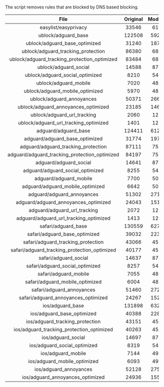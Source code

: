 The script removes rules that are blocked by DNS based blocking.


| File | Original | Modified |
|:----:|:-----:|:-----:|
| easylist/easyprivacy | 33546 | 6172 |
| ublock/adguard_base | 122508 | 59256 |
| ublock/adguard_base_optimized | 31240 | 18783 |
| ublock/adguard_tracking_protection | 86380 | 6878 |
| ublock/adguard_tracking_protection_optimized | 83484 | 6878 |
| ublock/adguard_social | 14588 | 8726 |
| ublock/adguard_social_optimized | 8210 | 5408 |
| ublock/adguard_mobile | 7020 | 4834 |
| ublock/adguard_mobile_optimized | 5970 | 4834 |
| ublock/adguard_annoyances | 50371 | 26626 |
| ublock/adguard_annoyances_optimized | 23185 | 14611 |
| ublock/adguard_url_tracking | 2060 | 1213 |
| ublock/adguard_url_tracking_optimized | 1401 | 1213 |
| adguard/adguard_base | 124411 | 61257 |
| adguard/adguard_base_optimized | 31774 | 19770 |
| adguard/adguard_tracking_protection | 87111 | 7555 |
| adguard/adguard_tracking_protection_optimized | 84197 | 7555 |
| adguard/adguard_social | 14641 | 8770 |
| adguard/adguard_social_optimized | 8255 | 5448 |
| adguard/adguard_mobile | 7700 | 5019 |
| adguard/adguard_mobile_optimized | 6642 | 5019 |
| adguard/adguard_annoyances | 51302 | 27167 |
| adguard/adguard_annoyances_optimized | 24043 | 15141 |
| adguard/adguard_url_tracking | 2072 | 1223 |
| adguard/adguard_url_tracking_optimized | 1413 | 1223 |
| safari/adguard_base | 130559 | 62702 |
| safari/adguard_base_optimized | 39032 | 22348 |
| safari/adguard_tracking_protection | 43066 | 4581 |
| safari/adguard_tracking_protection_optimized | 40177 | 4581 |
| safari/adguard_social | 14637 | 8765 |
| safari/adguard_social_optimized | 8257 | 5446 |
| safari/adguard_mobile | 7055 | 4879 |
| safari/adguard_mobile_optimized | 6004 | 4879 |
| safari/adguard_annoyances | 51460 | 27235 |
| safari/adguard_annoyances_optimized | 24267 | 15224 |
| ios/adguard_base | 131898 | 63219 |
| ios/adguard_base_optimized | 40388 | 22873 |
| ios/adguard_tracking_protection | 43151 | 4589 |
| ios/adguard_tracking_protection_optimized | 40263 | 4589 |
| ios/adguard_social | 14697 | 8785 |
| ios/adguard_social_optimized | 8319 | 5467 |
| ios/adguard_mobile | 7144 | 4918 |
| ios/adguard_mobile_optimized | 6093 | 4918 |
| ios/adguard_annoyances | 52128 | 27568 |
| ios/adguard_annoyances_optimized | 24936 | 15556 |